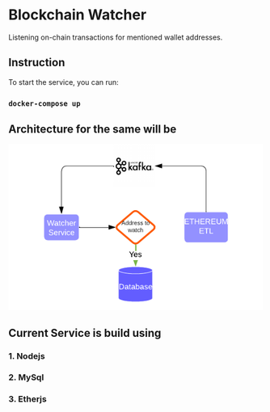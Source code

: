 # Blockchain Watcher
Listening on-chain transactions for mentioned wallet addresses.

## Instruction

To start the service, you can run:

### `docker-compose up `


## Architecture for the same will be

![image desc](./public/blockchainwatcher.png)


## Current Service is build using 
### 1. Nodejs
### 2. MySql
### 3. Etherjs